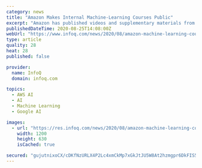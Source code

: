 ```yaml
---
category: news
title: "Amazon Makes Internal Machine-Learning Courses Public"
excerpt: "Amazon has published videos and supplementary materials from several of its internal Machine Learning University courses. The course lectures cover three machine-learning topics and can be watched on-demand on YouTube,"
publishedDateTime: 2020-08-25T14:08:00Z
webUrl: "https://www.infoq.com/news/2020/08/amazon-machine-learning-courses/"
type: article
quality: 28
heat: 28
published: false

provider:
  name: InfoQ
  domain: infoq.com

topics:
  - AWS AI
  - AI
  - Machine Learning
  - Google AI

images:
  - url: "https://res.infoq.com/news/2020/08/amazon-machine-learning-courses/en/headerimage/amazon-machine-learning-courses-cropped-1598111962754.jpg"
    width: 1200
    height: 630
    isCached: true

secured: "gujutnixoCX/cDKfNzURLX4P2Lc4xmCkMp7xGkJtJU5W8At2hzmgpr6DkFIS5LjdJzEfvHNUASd6PlI+z+LkNUD+SCKn3neMYn4jCNZmcOhhKOesPqxXU4D2v0viAmfNsKLUi3yI5VMEhy+gp+7hWhaPh1/zj8d14LP3l+2RkFTqtiUN0FJP6xBHdk+9jBkcBEAAh/YX2yaebuSMOzx9v3iLVNXCMSrwnNoH1fLHCZwGbhvbLcN51ETAx8AOzpo3eabJRWg3PmYlc9aV/RzC9xH15pOTFHP0PCyLGxIF/gJfTWWNYdGLEeAYSmwfMIYQLXekShmnXhcdiSkoauEwMQ==;nQTBwop1pygLJUQue4628w=="
---
```


